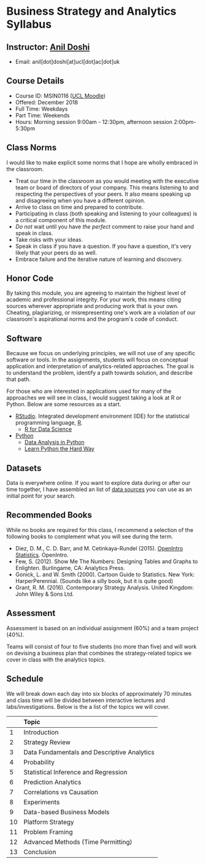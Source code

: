 # Business Strategy and Analytics Syllabus

## Instructor: [Anil Doshi](http://www.anilrdoshi.com)
  - Email: anil[dot]doshi[at]ucl[dot]ac[dot]uk

## Course Details
  - Course ID: MSIN0116 ([UCL Moodle](https://moodle-1819.ucl.ac.uk/course/view.php?id=5975&section=4))
  - Offered: December 2018
  - Full Time: Weekdays
  - Part Time: Weekends
  - Hours: Morning session 9:00am - 12:30pm, afternoon session 2:00pm-5:30pm
 
## Class Norms
I would like to make explicit some norms that I hope are wholly embraced in the classroom.
  - Treat our time in the classroom as you would meeting with the executive team or board of directors of your company. This means listening to and respecting the perspectives of your peers. It also means speaking up and disagreeing when you have a different opinion.
  - Arrive to class on time and prepared to contribute.
  - Participating in class (both speaking and listening to your colleagues) is a critical component of this module.
  - *Do not* wait until you have *the perfect* comment to raise your hand and speak in class.
  - Take risks with your ideas.
  - Speak in class if you have a question. If you have a question, it's very likely that your peers do as well.
  - Embrace failure and the iterative nature of learning and discovery.

## Honor Code
By taking this module, you are agreeing to maintain the highest level of academic and professional integrity. For your work, this means citing sources wherever appropriate and producing work that is your own. Cheating, plagiarizing, or misrepresenting one's work are a violation of our classroom's aspirational norms and the program's code of conduct.

## Software
Because we focus on underlying principles, we will not use of any specific software or tools. In the assignments, students will focus on conceptual application and interpretation of analytics-related approaches. The goal is to understand the problem, identify a path towards solution, and describe that path.

For those who are interested in applications used for many of the approaches we will see in class, I would suggest taking a look at R or Python. Below are some resources as a start.
- [RStudio](https://www.rstudio.com). Integrated development environment (IDE) for the statistical programming language, [R](https://cran.r-project.org).
  + [R for Data Science](http://r4ds.had.co.nz/index.html)
- [Python](https://www.python.org)
  + [Data Analysis in Python](http://www.data-analysis-in-python.org/index.html)
  + [Learn Python the Hard Way](https://learnpythonthehardway.org/book/)

## Datasets
Data is everywhere online. If you want to explore data during or after our time together, I have assembled an list of [data sources](https://github.com/bus-strat-analytics/data-sources) you can use as an initial point for your search.

## Recommended Books
While no books are required for this class, I recommend a selection of the following books to complement what you will see during the term.

  - Diez, D. M., C. D. Barr, and M. Cetinkaya-Rundel (2015). [OpenIntro Statistics](https://www.openintro.org/stat/textbook.php). OpenIntro.
  - Few, S. (2012). Show Me The Numbers: Designing Tables and Graphs to Enlighten. Burlingame, CA: Analytics Press.
  - Gonick, L. and W. Smith (2000). Cartoon Guide to Statistics. New York: HarperPerennial. (Sounds like a silly book, but it is quite good)
  - Grant, R. M. (2016). Contemporary Strategy Analysis. United Kingdom: John Wiley & Sons Ltd.

## Assessment
Assessment is based on an individual assignment (60%) and a team project (40%).

Teams will consist of four to five students (no more than five) and will work on devising a business plan that combines the strategy-related topics we cover in class with the analytics topics.

## Schedule
We will break down each day into six blocks of approximately 70 minutes and class time will be divided between interactive lectures and labs/investigations. Below is the a list of the topics we will cover.

|     | Topic                                       |
| :-- | :----                                       |
| 1   | Introduction                                |
| 2   | Strategy Review                             |
| 3   | Data Fundamentals and Descriptive Analytics |
| 4   | Probability                                 |
| 5   | Statistical Inference and Regression        |
| 6   | Prediction Analytics                        |
| 7   | Correlations vs Causation                   |
| 8   | Experiments                                 |
| 9   | Data-based Business Models                  |
| 10  | Platform Strategy                           |
| 11  | Problem Framing                             |
| 12  | Advanced Methods (Time Permitting)          |
| 13  | Conclusion                                  |


